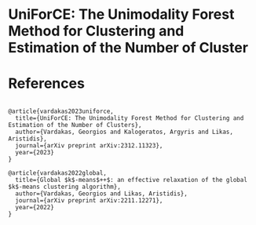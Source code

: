 # UniForCE: The Unimodality Forest Method for Clustering and Estimation of the Number of Cluster


# References
```

@article{vardakas2023uniforce,
  title={UniForCE: The Unimodality Forest Method for Clustering and Estimation of the Number of Clusters},
  author={Vardakas, Georgios and Kalogeratos, Argyris and Likas, Aristidis},
  journal={arXiv preprint arXiv:2312.11323},
  year={2023}
}

@article{vardakas2022global,
  title={Global $k$-means$++$: an effective relaxation of the global $k$-means clustering algorithm},
  author={Vardakas, Georgios and Likas, Aristidis},
  journal={arXiv preprint arXiv:2211.12271},
  year={2022}
}
```
